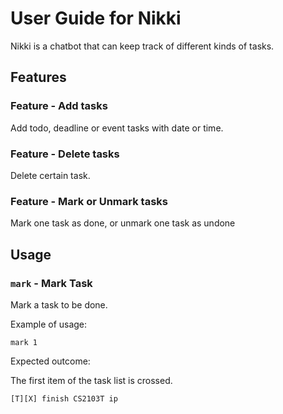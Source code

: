 # User Guide for Nikki

Nikki is a chatbot that can keep track of different kinds of tasks.

## Features 

### Feature - Add  tasks

Add todo, deadline or event tasks with date or time.

### Feature - Delete tasks

Delete certain task.

### Feature - Mark or Unmark tasks

Mark one task as done, or unmark one task as undone

## Usage

### `mark` - Mark Task

Mark a task to be done.

Example of usage: 

`mark 1`

Expected outcome:

The first item of the task list is crossed.

```
[T][X] finish CS2103T ip
```
